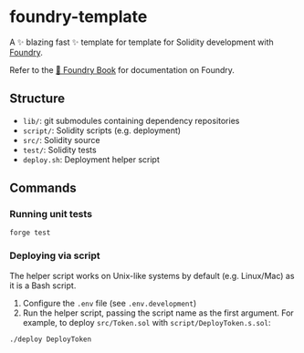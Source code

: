 # foundry-template
A ✨ blazing fast ✨ template for template for Solidity development with [Foundry][1].

Refer to the [📖 Foundry Book][2] for documentation on Foundry.

## Structure
- `lib/`: git submodules containing dependency repositories
- `script/`: Solidity scripts (e.g. deployment)
- `src/`: Solidity source
- `test/`: Solidity tests
- `deploy.sh`: Deployment helper script

## Commands
### Running unit tests
```shell
forge test
```

### Deploying via script
The helper script works on Unix-like systems by default (e.g. Linux/Mac) as it is a Bash script.

1. Configure the `.env` file (see `.env.development`)
2. Run the helper script, passing the script name as the first argument.
For example, to deploy `src/Token.sol` with `script/DeployToken.s.sol`:
```shell
./deploy DeployToken
```

[1]: https://github.com/foundry-rs/foundry
[2]: https://book.getfoundry.sh
